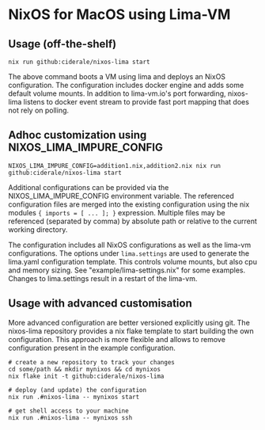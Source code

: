 # NixOS for MacOS using Lima-VM

## Usage (off-the-shelf)

```
nix run github:ciderale/nixos-lima start
```

The above command boots a VM using lima and deploys an NixOS configuration.
The configuration includes docker engine and adds some default volume mounts.
In addition to lima-vm.io's port forwarding, nixos-lima listens to docker
event stream to provide fast port mapping that does not rely on polling.

## Adhoc customization using NIXOS_LIMA_IMPURE_CONFIG

```
NIXOS_LIMA_IMPURE_CONFIG=addition1.nix,addition2.nix nix run github:ciderale/nixos-lima start
```

Additional configurations can be provided via the NIXOS_LIMA_IMPURE_CONFIG environment variable.
The referenced configuration files are merged into the existing configuration using
the nix modules `{ imports = [ ... ]; }` expression. Multiple files may be referenced
(separated by comma) by absolute path or relative to the current working directory.

The configuration includes all NixOS configurations as well as the lima-vm configurations.
The options under `lima.settings` are used to generate the lima.yaml configuration template.
This controls volume mounts, but also cpu and memory sizing. See "example/lima-settings.nix"
for some examples. Changes to lima.settings result in a restart of the lima-vm.

## Usage with advanced customisation

More advanced configuration are better versioned explicitly using git. The
nixos-lima repository provides a nix flake template to start building the own
configuration. This approach is more flexible and allows to remove configuration
present in the example configuration.

```
# create a new repository to track your changes
cd some/path && mkdir mynixos && cd mynixos
nix flake init -t github:ciderale/nixos-lima

# deploy (and update) the configuration
nix run .#nixos-lima -- mynixos start

# get shell access to your machine
nix run .#nixos-lima -- mynixos ssh
```
